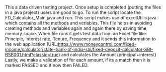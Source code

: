 This a data driven testing project.
Once setup is completed (putting the files in a java project) users are good to go.
To run the script locate the FD_Calculator_Main.java and run.
This script makes use of excelUtills.java which contains all the methods and veriables. This file helps in avoiding creating methods and veriables again and again there by saving time, memory space.
When file runs it gets test data from an Excel file like: Principle, Interest rate, Tenure, Frequency and it sends this information to the web application (URL:https://www.moneycontrol.com/fixed-income/calculator/state-bank-of-india-sbi/fixed-deposit-calculator-SBI-BSB001.html?classic=true) and calculates the Amount (principal+interest)
Lastly, we make a validation of for each amount, if its a match then it is marked PASSED and if now then FAILED.
